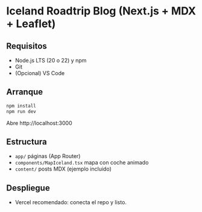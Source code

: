 # Iceland Roadtrip Blog (Next.js + MDX + Leaflet)

## Requisitos
- Node.js LTS (20 o 22) y npm
- Git
- (Opcional) VS Code

## Arranque
```bash
npm install
npm run dev
```
Abre http://localhost:3000

## Estructura
- `app/` páginas (App Router)
- `components/MapIceland.tsx` mapa con coche animado
- `content/` posts MDX (ejemplo incluido)

## Despliegue
- Vercel recomendado: conecta el repo y listo.
